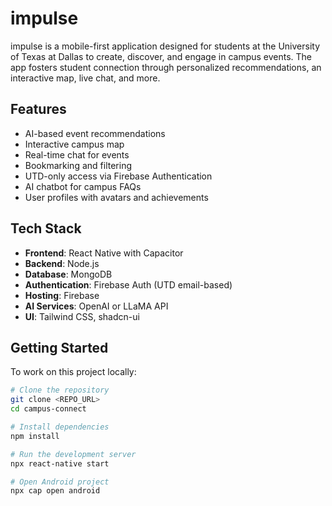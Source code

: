# impulse

impulse is a mobile-first application designed for students at the University of Texas at Dallas to create, discover, and engage in campus events. The app fosters student connection through personalized recommendations, an interactive map, live chat, and more.

## Features

- AI-based event recommendations
- Interactive campus map
- Real-time chat for events
- Bookmarking and filtering
- UTD-only access via Firebase Authentication
- AI chatbot for campus FAQs
- User profiles with avatars and achievements

## Tech Stack

- **Frontend**: React Native with Capacitor
- **Backend**: Node.js
- **Database**: MongoDB
- **Authentication**: Firebase Auth (UTD email-based)
- **Hosting**: Firebase
- **AI Services**: OpenAI or LLaMA API
- **UI**: Tailwind CSS, shadcn-ui

## Getting Started

To work on this project locally:

```sh
# Clone the repository
git clone <REPO_URL>
cd campus-connect

# Install dependencies
npm install

# Run the development server
npx react-native start

# Open Android project
npx cap open android
